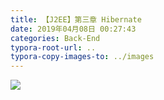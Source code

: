 ```yaml
---
title: 【J2EE】第三章 Hibernate
date: 2019年04月08日 00:27:43
categories: Back-End
typora-root-url: ..
typora-copy-images-to: ../images
---
```


![](/images/20190331190859274.png)
